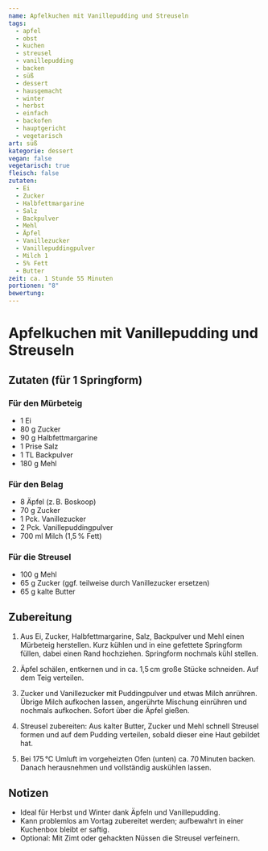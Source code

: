 ```yaml
---
name: Apfelkuchen mit Vanillepudding und Streuseln
tags:
  - apfel
  - obst
  - kuchen
  - streusel
  - vanillepudding
  - backen
  - süß
  - dessert
  - hausgemacht
  - winter
  - herbst
  - einfach
  - backofen
  - hauptgericht
  - vegetarisch
art: süß
kategorie: dessert
vegan: false
vegetarisch: true
fleisch: false
zutaten:
  - Ei
  - Zucker
  - Halbfettmargarine
  - Salz
  - Backpulver
  - Mehl
  - Äpfel
  - Vanillezucker
  - Vanillepuddingpulver
  - Milch 1
  - 5% Fett
  - Butter
zeit: ca. 1 Stunde 55 Minuten
portionen: "8"
bewertung:
---
```


# Apfelkuchen mit Vanillepudding und Streuseln

## Zutaten (für 1 Springform)

### Für den Mürbeteig
- 1 Ei  
- 80 g Zucker  
- 90 g Halbfettmargarine  
- 1 Prise Salz  
- 1 TL Backpulver  
- 180 g Mehl  

### Für den Belag
- 8 Äpfel (z. B. Boskoop)  
- 70 g Zucker  
- 1 Pck. Vanillezucker  
- 2 Pck. Vanillepuddingpulver  
- 700 ml Milch (1,5 % Fett)  

### Für die Streusel
- 100 g Mehl  
- 65 g Zucker (ggf. teilweise durch Vanillezucker ersetzen)  
- 65 g kalte Butter  

## Zubereitung
1. Aus Ei, Zucker, Halbfettmargarine, Salz, Backpulver und Mehl einen Mürbeteig herstellen. Kurz kühlen und in eine gefettete Springform füllen, dabei einen Rand hochziehen. Springform nochmals kühl stellen.  

2. Äpfel schälen, entkernen und in ca. 1,5 cm große Stücke schneiden. Auf dem Teig verteilen.  

3. Zucker und Vanillezucker mit Puddingpulver und etwas Milch anrühren. Übrige Milch aufkochen lassen, angerührte Mischung einrühren und nochmals aufkochen. Sofort über die Äpfel gießen.  

4. Streusel zubereiten: Aus kalter Butter, Zucker und Mehl schnell Streusel formen und auf dem Pudding verteilen, sobald dieser eine Haut gebildet hat.  

5. Bei 175 °C Umluft im vorgeheizten Ofen (unten) ca. 70 Minuten backen. Danach herausnehmen und vollständig auskühlen lassen.  

## Notizen
- Ideal für Herbst und Winter dank Äpfeln und Vanillepudding.  
- Kann problemlos am Vortag zubereitet werden; aufbewahrt in einer Kuchenbox bleibt er saftig.  
- Optional: Mit Zimt oder gehackten Nüssen die Streusel verfeinern.
